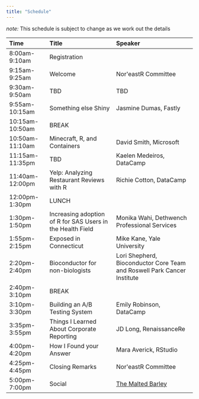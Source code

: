 ```yaml
---
title: "Schedule"
---
```


*note:* This schedule is subject to change as we work out the details

|Time|Title|Speaker|
|:---|:---|:---|
|8:00am-9:10am|Registration||
|9:15am-9:25am|Welcome|Nor'eastR Committee|
|9:30am-9:50am|TBD|TBD|
|9:55am-10:15am|Something else Shiny|Jasmine Dumas, Fastly|
|10:15am-10:50am|BREAK||
|10:50am-11:10am|Minecraft, R, and Containers|David Smith, Microsoft|
|11:15am-11:35pm|TBD|Kaelen Medeiros, DataCamp|
|11:40am-12:00pm|Yelp: Analyzing Restaurant Reviews with R|Richie Cotton, DataCamp|
|12:00pm-1:30pm|LUNCH||
|1:30pm-1:50pm|Increasing adoption of R for SAS Users in the Health Field|Monika Wahi, Dethwench Professional Services|
|1:55pm-2:15pm|Exposed in Connecticut|Mike Kane, Yale University|
|2:20pm-2:40pm|Bioconductor for non-biologists|Lori Shepherd,  Bioconductor Core Team and Roswell Park Cancer Institute|
|2:40pm-3:10pm|BREAK||
|3:10pm-3:30pm|Building an A/B Testing System|Emily Robinson, DataCamp|
|3:35pm-3:55pm|Things I Learned About Corporate Reporting|JD Long, RenaissanceRe|
|4:00pm-4:20pm|How I Found your Answer|Mara Averick, RStudio|
|4:25pm-4:45pm|Closing Remarks|Nor'eastR Committee|
|5:00pm-7:00pm|Social|[The Malted Barley](https://themaltedbarley.com/providence/)|
